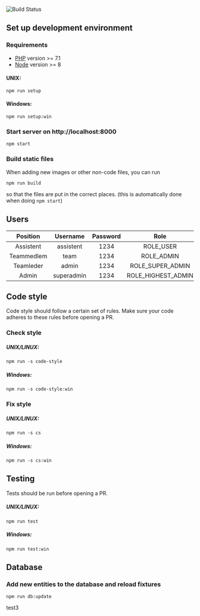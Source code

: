 ![Build Status](https://travis-ci.org/vektorprogrammet/vektorprogrammet.svg?branch=master)
## Set up development environment
### Requirements
- [PHP](http://php.net/downloads.php) version >= 7.1
- [Node](https://nodejs.org/en/) version >= 8

#### UNIX:
`npm run setup`
#### Windows:
`npm run setup:win`

### Start server on http://localhost:8000
`npm start`

### Build static files
When adding new images or other non-code files, you can run

`npm run build`

so that the files are put in the correct places. (this is automatically
done when doing `npm start`)

## Users
| Position     | Username   | Password |        Role        |
| :----------: | :--------: |:--------:|:------------------:|
| Assistent    | assistent  |   1234   |      ROLE_USER     |
| Teammedlem   | team       |   1234   |     ROLE_ADMIN     |
| Teamleder    | admin      |   1234   |  ROLE_SUPER_ADMIN  |
| Admin        | superadmin |   1234   | ROLE_HIGHEST_ADMIN |


## Code style
Code style should follow a certain set of rules. Make sure your code 
adheres to these rules before opening a PR. 
### Check style
##### UNIX/LINUX:
`npm run -s code-style`
##### Windows:
`npm run -s code-style:win`

### Fix style
##### UNIX/LINUX:
`npm run -s cs`
##### Windows:
`npm run -s cs:win`

## Testing
Tests should be run before opening a PR.
##### UNIX/LINUX:
`npm run test`
##### Windows:
`npm run test:win`


## Database

### Add new entities to the database and reload fixtures
`npm run db:update`

test3
